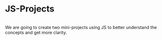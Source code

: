 # JS-Projects
<br>
We are going to create two mini-projects using JS to better understand the concepts and get more clarity.
